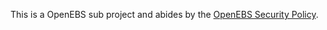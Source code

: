 This is a OpenEBS sub project and abides by the [OpenEBS Security Policy](https://github.com/openebs/openebs/blob/HEAD/SECURITY.md).

